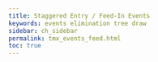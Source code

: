 ```yaml
---
title: Staggered Entry / Feed-In Events
keywords: events elimination tree draw
sidebar: ch_sidebar
permalink: tmx_events_feed.html
toc: true
---
```

